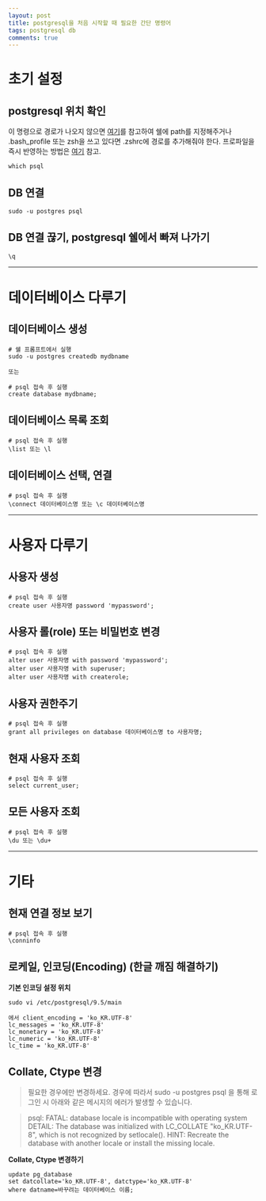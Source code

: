 ```yaml
---
layout: post
title: postgresql을 처음 시작할 때 필요한 간단 명령어
tags: postgresql db
comments: true
---
```

       
# 초기 설정
## postgresql 위치 확인
이 명령으로 경로가 나오지 않으면 [여기](http://postgresapp.com/documentation/cli-tools.html)를 참고하여 쉘에 path를 지정해주거나 .bash_profile 또는 zsh을 쓰고 있다면 .zshrc에 경로를 추가해줘야 한다. 프로파일을 즉시 반영하는 방법은 [여기](https://jwkcp.github.io/2018/05/24/zsh-profile/) 참고.  
~~~
which psql
~~~
  
## DB 연결
~~~
sudo -u postgres psql
~~~

## DB 연결 끊기, postgresql 쉘에서 빠져 나가기
~~~
\q
~~~
  
---
  
# 데이터베이스 다루기
## 데이터베이스 생성
~~~
# 쉘 프롬프트에서 실행
sudo -u postgres createdb mydbname

또는

# psql 접속 후 실행
create database mydbname;
~~~

## 데이터베이스 목록 조회
~~~
# psql 접속 후 실행
\list 또는 \l
~~~
  
## 데이터베이스 선택, 연결
~~~
# psql 접속 후 실행
\connect 데이터베이스명 또는 \c 데이터베이스명
~~~
  
---
  
# 사용자 다루기
## 사용자 생성
~~~
# psql 접속 후 실행
create user 사용자명 password 'mypassword';
~~~

## 사용자 롤(role) 또는 비밀번호 변경
~~~
# psql 접속 후 실행
alter user 사용자명 with password 'mypassword';
alter user 사용자명 with superuser;
alter user 사용자명 with createrole;
~~~
    
## 사용자 권한주기
~~~
# psql 접속 후 실행
grant all privileges on database 데이터베이스명 to 사용자명;
~~~
  
## 현재 사용자 조회
~~~
# psql 접속 후 실행
select current_user;
~~~
  
## 모든 사용자 조회
~~~
# psql 접속 후 실행
\du 또는 \du+
~~~
    
---
  
# 기타
## 현재 연결 정보 보기
~~~
# psql 접속 후 실행
\conninfo
~~~
  
## 로케일, 인코딩(Encoding) (한글 깨짐 해결하기)
**기본 인코딩 설정 위치**
~~~
sudo vi /etc/postgresql/9.5/main

에서 client_encoding = 'ko_KR.UTF-8'
lc_messages = 'ko_KR.UTF-8'
lc_monetary = 'ko_KR.UTF-8'
lc_numeric = 'ko_KR.UTF-8'
lc_time = 'ko_KR.UTF-8'
~~~
  
## Collate, Ctype 변경
> 필요한 경우에만 변경하세요. 경우에 따라서 sudo -u postgres psql 을 통해 로그인 시 아래와 같은 메시지의 에러가 발생할 수 있습니다.
  
> psql: FATAL:  database locale is incompatible with operating system
DETAIL:  The database was initialized with LC_COLLATE "ko_KR.UTF-8",  which is not recognized by setlocale().
HINT:  Recreate the database with another locale or install the missing locale.

**Collate, Ctype 변경하기**
~~~
update pg_database
set datcollate='ko_KR.UTF-8', datctype='ko_KR.UTF-8'
where datname=바꾸려는 데이터베이스 이름;
~~~
